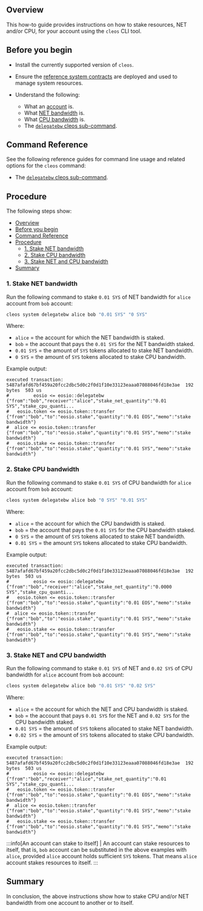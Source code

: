 ## Overview

This how-to guide provides instructions on how to stake resources, NET and/or CPU, for your account using the `cleos` CLI tool.

## Before you begin

* Install the currently supported version of `cleos`.

* Ensure the [reference system contracts](https://developers.eos.io/manuals/eosio.contracts/v1.9/build-and-deploy) are deployed and used to manage system resources.

* Understand the following:
  * What an [account](https://developers.eos.io/welcome/v2.1/glossary/index/#account) is.
  * What [NET bandwidth](https://developers.eos.io/manuals/eosio.contracts/v1.9/key-concepts/net) is.
  * What [CPU bandwidth](https://developers.eos.io/manuals/eosio.contracts/v1.9/key-concepts/cpu) is.
  * The [`delegatebw` cleos sub-command](https://developers.eos.io/manuals/eos/v2.1/cleos/command-reference/system/system-delegatebw).

## Command Reference

See the following reference guides for command line usage and related options for the `cleos` command:

* The [`delegatebw` cleos sub-command](https://developers.eos.io/manuals/eos/v2.1/cleos/command-reference/system/system-delegatebw).

## Procedure

The following steps show:

- [Overview](#overview)
- [Before you begin](#before-you-begin)
- [Command Reference](#command-reference)
- [Procedure](#procedure)
  - [1. Stake NET bandwidth](#1-stake-net-bandwidth)
  - [2. Stake CPU bandwidth](#2-stake-cpu-bandwidth)
  - [3. Stake NET and CPU bandwidth](#3-stake-net-and-cpu-bandwidth)
- [Summary](#summary)

### 1. Stake NET bandwidth

Run the following command to stake `0.01 SYS` of NET bandwidth for `alice` account from `bob` account:

```sh
cleos system delegatebw alice bob "0.01 SYS" "0 SYS"
```

Where:

* `alice` = the account for which the NET bandwidth is staked.
* `bob` = the account that pays the `0.01 SYS` for the NET bandwidth staked.
* `0.01 SYS` = the amount of `SYS` tokens allocated to stake NET bandwidth.
* `0 SYS` = the amount of `SYS` tokens allocated to stake CPU bandwidth.

Example output:

```console
executed transaction: 5487afafd67bf459a20fcc2dbc5d0c2f0d1f10e33123eaaa07088046fd18e3ae  192 bytes  503 us
#         eosio <= eosio::delegatebw            {"from":"bob","receiver":"alice","stake_net_quantity":"0.01 SYS","stake_cpu_quanti...
#   eosio.token <= eosio.token::transfer        {"from":"bob","to":"eosio.stake","quantity":"0.01 EOS","memo":"stake bandwidth"}
#  alice <= eosio.token::transfer        {"from":"bob","to":"eosio.stake","quantity":"0.01 SYS","memo":"stake bandwidth"}
#   eosio.stake <= eosio.token::transfer        {"from":"bob","to":"eosio.stake","quantity":"0.01 SYS","memo":"stake bandwidth"}
```

### 2. Stake CPU bandwidth

Run the following command to stake `0.01 SYS` of CPU bandwidth for `alice` account from `bob` account:

```sh
cleos system delegatebw alice bob "0 SYS" "0.01 SYS"
```

Where:

* `alice` = the account for which the CPU bandwidth is staked.
* `bob` = the account that pays the `0.01 SYS` for the CPU bandwidth staked.
* `0 SYS` = the amount of `SYS` tokens allocated to stake NET bandwidth.
* `0.01 SYS` = the amount `SYS` tokens allocated to stake CPU bandwidth.

Example output:

```console
executed transaction: 5487afafd67bf459a20fcc2dbc5d0c2f0d1f10e33123eaaa07088046fd18e3ae  192 bytes  503 us
#         eosio <= eosio::delegatebw            {"from":"bob","receiver":"alice","stake_net_quantity":"0.0000 SYS","stake_cpu_quanti...
#   eosio.token <= eosio.token::transfer        {"from":"bob","to":"eosio.stake","quantity":"0.01 EOS","memo":"stake bandwidth"}
#  alice <= eosio.token::transfer        {"from":"bob","to":"eosio.stake","quantity":"0.01 SYS","memo":"stake bandwidth"}
#   eosio.stake <= eosio.token::transfer        {"from":"bob","to":"eosio.stake","quantity":"0.01 SYS","memo":"stake bandwidth"}
```

### 3. Stake NET and CPU bandwidth

Run the following command to stake `0.01 SYS` of NET and `0.02 SYS` of CPU bandwidth for `alice` account from `bob` account:

```sh
cleos system delegatebw alice bob "0.01 SYS" "0.02 SYS"
```

Where:

* `alice` = the account for which the NET and CPU bandwidth is staked.
* `bob` = the account that pays `0.01 SYS` for the NET and `0.02 SYS` for the CPU bandwidth staked.
* `0.01 SYS` = the amount of `SYS` tokens allocated to stake NET bandwidth.
* `0.02 SYS` = the amount of `SYS` tokens allocated to stake CPU bandwidth.

Example output:

```console
executed transaction: 5487afafd67bf459a20fcc2dbc5d0c2f0d1f10e33123eaaa07088046fd18e3ae  192 bytes  503 us
#         eosio <= eosio::delegatebw            {"from":"bob","receiver":"alice","stake_net_quantity":"0.01 SYS","stake_cpu_quanti...
#   eosio.token <= eosio.token::transfer        {"from":"bob","to":"eosio.stake","quantity":"0.01 EOS","memo":"stake bandwidth"}
#  alice <= eosio.token::transfer        {"from":"bob","to":"eosio.stake","quantity":"0.01 SYS","memo":"stake bandwidth"}
#   eosio.stake <= eosio.token::transfer        {"from":"bob","to":"eosio.stake","quantity":"0.01 SYS","memo":"stake bandwidth"}
```

:::info[An account can stake to itself]
| An account can stake resources to itself, that is, `bob` account can be substituted in the above examples with `alice`, provided `alice` account holds sufficient `SYS` tokens. That means `alice` account stakes resources to itself.
:::

## Summary

In conclusion, the above instructions show how to stake CPU and/or NET bandwidth from one account to another or to itself.
